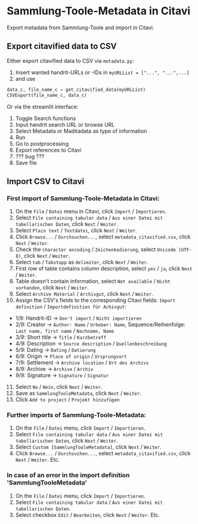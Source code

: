 # Sammlung-Toole-Metadata in Citavi

Export metadata from Sammlung-Toole and import in Citavi. 


## Export citavified data to CSV

Either export citavified data to CSV via `metadata.py`:

1. Insert wanted handrit-URLs or -IDs in `myURLList = ["...", "...",...]`
2. and use
```python
data_c, file_name_c = get_citavified_data(myURLList)
CSVExport(file_name_c, data_c)
```

Or via the streamlit interface:

1. Toggle Search functions
2. Input handrit search URL or browse URL
3. Select Metadata or Maditadata as type of information
4. Run
5. Go to postprocessing
6. Export references to Citavi
7. ??? bug ???
8. Save file

## Import CSV to Citavi

### First import of Sammlung-Toole-Metadata in Citavi:

1. On the `File` / `Datei` menu in Citavi, click `Import` / `Importieren`.
2. Select `File containing tabular data` / `Aus einer Datei mit tabellarischen Daten`, click `Next` / `Weiter`.
3. Select `Plain text` / `Textdatei`, click `Next` / `Weiter`.
4. Click `Browse...` / `Durchsuchen...`, select `metadata_citavified.csv`, click `Next` / `Weiter`.
5. Check the `character encoding` / `Zeichenkodierung`, select `Unicode (UTF-8)`, click `Next` / `Weiter`.
6. Select `tab` / `Tabstopp` as `delimiter`, click `Next` / `Weiter`.
7. First row of table contains column description, select `yes` / `ja`, click `Next` / `Weiter`.
8. Table doesn't contain information, select `Not available` / `Nicht vorhanden`, click `Next` / `Weiter`.
9. Select `Archive Material` / `Archivgut`, click `Next` / `Weiter`.
10. Assign the CSV's fields to the corresponding Citavi fields: `Import definition` / `Importdefinition für Achivgut`: 
- 1/9: Handrit-ID -> `Don't import` / `Nicht importieren`
- 2/9: Creator -> `Author: Name` / `Urheber: Name`, Sequence/Reihenfolge: `Last name, first name` / `Nachname, Name`
- 3/9: Short title -> `Title` / `Kurzbetreff`
- 4/9: Description -> `Source description` / `Quellenbeschreibung`
- 5/9: Dating -> `Dating` / `Datierung`
- 6/9: Origin -> `Place of origin` / `Ursprungsort`
- 7/9: Settlement -> `Archive location` / `Ort des Archivs`
- 8/9: Archive -> `Archive` / `Archiv`
- 9/9: Signature -> `Signature` / `Signatur`
11. Select `No` / `Nein`, click `Next` / `Weiter`.
12. Save as `SammlungTooleMetadata`, click `Next` / `Weiter`.
13. Click `Add to project` / `Projekt hinzufügen`

### Further imports of Sammlung-Toole-Metadata:

1. On the `File` / `Datei` menu, click `Import` / `Importieren`.
2. Select `File containing tabular data` / `Aus einer Datei mit tabellarischen Daten`, click `Next` / `Weiter`.
3. Select `Custom [SammlungTooleMetadata]`, click `Next` / `Weiter`.
4. Click `Browse...` / `Durchsuchen...`, select `metadata_citavified.csv`, click `Next` / `Weiter`. Etc.


### In case of an error in the import definition 'SammlungTooleMetadata'

1. On the `File` / `Datei` menu, click `Import` / `Importieren`.
2. Select `File containing tabular data` / `Aus einer Datei mit tabellarischen Daten`.
3. Select checkbox `Edit` / `Bearbeiten`, click `Next` / `Weiter`. Etc.